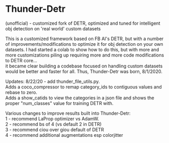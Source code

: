 # Thunder-Detr
(unofficial) - customized fork of DETR, optimized and tuned for intelligent obj detection on 'real world' custom datasets

This is a customized framework based on FB AI's DETR, but with a number of improvements/modifications to optimize it for obj detection on your own datasets.
I had started a colab to show how to do this, but with more and more customizations piling up requiring more and more code modifications to DETR core...</br>it became clear building a codebase focused on handling custom datasets would be better and faster for all.
Thus, Thunder-Detr was born, 8/1/2020.

Updates:
8/22/20 - add thunder_file_utils.py.  </br>
Adds a coco_compressor to remap category_ids to contiguous values and rebase to zero.  </br>
Adds a show_catids to view the categories in a json file and shows the proper "num_classes" value for training DETR with. 


Various changes to improve results built into Thunder-Detr:</br>
1 - recommend LaProp optimizer vs AdamW.  </br>
2 - recommend bs of 4 (vs default 2 in DETR) </br>
3 - recommend ciou over giou default of DETR </br>
4 - recommend additional augmentations esp colorjitter </br>






